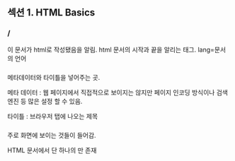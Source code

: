 ## 섹션 1. HTML Basics

### /<html lang=“en”>

이 문서가 html로 작성됐음을 알림.
html 문서의 시작과 끝을 알리는 태그. lang=문서의 언어

### <head>

메타데이터와 타이틀을 넣어주는 곳.

메타 데이터 : 웹 페이지에서 직접적으로 보이지는 않지만 페이지 인코딩 방식이나 검색엔진 등 많은 설정 할 수 있음.

타이틀 : 브라우저 탭에 나오는 제목

### <body>

주로 화면에 보이는 것들이 들어감.

HTML 문서에서 단 하나의 <body>만 존재
